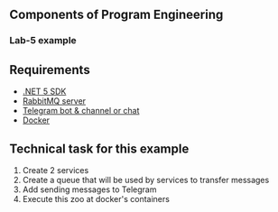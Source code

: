 ## Components of Program Engineering
### Lab-5 example

## Requirements
- [.NET 5 SDK](https://dotnet.microsoft.com/download/dotnet/5.0)
- [RabbitMQ server](https://www.rabbitmq.com/download.html)
- [Telegram bot & channel or chat](https://core.telegram.org/bots#:~:text=At%20the%20core%2C%20Telegram%20Bots,by%20adding%20them%20to%20groups.)
- [Docker](https://www.docker.com/products/docker-desktop) 

## Technical task for this example
1. Create 2 services 
2. Create a queue that will be used by services to transfer messages
3. Add sending messages to Telegram
4. Execute this zoo at docker's containers
